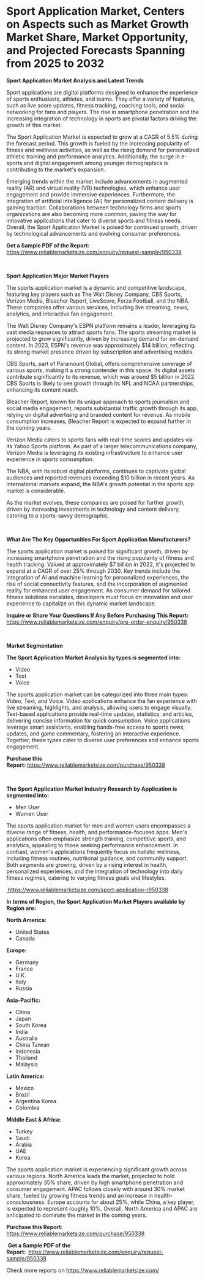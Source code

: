 <p><h1>Sport Application Market, Centers on Aspects such as Market Growth Market Share, Market Opportunity, and Projected Forecasts Spanning from 2025 to 2032</h1></p><p><strong>Sport Application Market Analysis and Latest Trends</strong></p>
<p><p>Sport applications are digital platforms designed to enhance the experience of sports enthusiasts, athletes, and teams. They offer a variety of features, such as live score updates, fitness tracking, coaching tools, and social networking for fans and players. The rise in smartphone penetration and the increasing integration of technology in sports are pivotal factors driving the growth of this market.</p><p>The Sport Application Market is expected to grow at a CAGR of 5.5% during the forecast period. This growth is fueled by the increasing popularity of fitness and wellness activities, as well as the rising demand for personalized athletic training and performance analytics. Additionally, the surge in e-sports and digital engagement among younger demographics is contributing to the market's expansion. </p><p>Emerging trends within the market include advancements in augmented reality (AR) and virtual reality (VR) technologies, which enhance user engagement and provide immersive experiences. Furthermore, the integration of artificial intelligence (AI) for personalized content delivery is gaining traction. Collaborations between technology firms and sports organizations are also becoming more common, paving the way for innovative applications that cater to diverse sports and fitness needs. Overall, the Sport Application Market is poised for continued growth, driven by technological advancements and evolving consumer preferences.</p></p>
<p><strong>Get a Sample PDF of the Report:&nbsp;</strong> <a href="https://www.reliablemarketsize.com/enquiry/request-sample/950338?utm_campaign=2413&utm_medium=2&utm_source=Github&utm_content=ia&utm_term=07032025&utm_id=sport-application">https://www.reliablemarketsize.com/enquiry/request-sample/950338</a></p>
<p>&nbsp;</p>
<p><strong>Sport Application Major Market Players</strong></p>
<p><p>The sports application market is a dynamic and competitive landscape, featuring key players such as The Walt Disney Company, CBS Sports, Verizon Media, Bleacher Report, LiveScore, Forza Football, and the NBA. These companies offer various services, including live streaming, news, analytics, and interactive fan engagement.</p><p>The Walt Disney Company's ESPN platform remains a leader, leveraging its vast media resources to attract sports fans. The sports streaming market is projected to grow significantly, driven by increasing demand for on-demand content. In 2023, ESPN's revenue was approximately $14 billion, reflecting its strong market presence driven by subscription and advertising models.</p><p>CBS Sports, part of Paramount Global, offers comprehensive coverage of various sports, making it a strong contender in this space. Its digital assets contribute significantly to its revenue, which was around $5 billion in 2022. CBS Sports is likely to see growth through its NFL and NCAA partnerships, enhancing its content reach.</p><p>Bleacher Report, known for its unique approach to sports journalism and social media engagement, reports substantial traffic growth through its app, relying on digital advertising and branded content for revenue. As mobile consumption increases, Bleacher Report is expected to expand further in the coming years.</p><p>Verizon Media caters to sports fans with real-time scores and updates via its Yahoo Sports platform. As part of a larger telecommunications company, Verizon Media is leveraging its existing infrastructure to enhance user experience in sports consumption.</p><p>The NBA, with its robust digital platforms, continues to captivate global audiences and reported revenues exceeding $10 billion in recent years. As international markets expand, the NBA's growth potential in the sports app market is considerable.</p><p>As the market evolves, these companies are poised for further growth, driven by increasing investments in technology and content delivery, catering to a sports-savvy demographic.</p></p>
<p>&nbsp;</p>
<p><strong>What Are The Key Opportunities For Sport Application Manufacturers?</strong></p>
<p><p>The sports application market is poised for significant growth, driven by increasing smartphone penetration and the rising popularity of fitness and health tracking. Valued at approximately $7 billion in 2022, it's projected to expand at a CAGR of over 25% through 2030. Key trends include the integration of AI and machine learning for personalized experiences, the rise of social connectivity features, and the incorporation of augmented reality for enhanced user engagement. As consumer demand for tailored fitness solutions escalates, developers must focus on innovation and user experience to capitalize on this dynamic market landscape.</p></p>
<p><strong>Inquire or Share Your Questions If Any Before Purchasing This Report:</strong> <a href="https://www.reliablemarketsize.com/enquiry/pre-order-enquiry/950338?utm_campaign=2413&utm_medium=2&utm_source=Github&utm_content=ia&utm_term=07032025&utm_id=sport-application">https://www.reliablemarketsize.com/enquiry/pre-order-enquiry/950338</a></p>
<p>&nbsp;</p>
<p><strong>Market Segmentation</strong></p>
<p><strong>The Sport Application Market Analysis by types is segmented into:</strong></p>
<p><ul><li>Video</li><li>Text</li><li>Voice</li></ul></p>
<p><p>The sports application market can be categorized into three main types: Video, Text, and Voice. Video applications enhance the fan experience with live streaming, highlights, and analysis, allowing users to engage visually. Text-based applications provide real-time updates, statistics, and articles, delivering concise information for quick consumption. Voice applications leverage smart assistants, enabling hands-free access to sports news, updates, and game commentary, fostering an interactive experience. Together, these types cater to diverse user preferences and enhance sports engagement.</p></p>
<p><strong>Purchase this Report:&nbsp;</strong><a href="https://www.reliablemarketsize.com/purchase/950338?utm_campaign=2413&utm_medium=2&utm_source=Github&utm_content=ia&utm_term=07032025&utm_id=sport-application">https://www.reliablemarketsize.com/purchase/950338</a></p>
<p>&nbsp;</p>
<p><strong>The Sport Application Market Industry Research by Application is segmented into:</strong></p>
<p><ul><li>Men User</li><li>Women User</li></ul></p>
<p><p>The sports application market for men and women users encompasses a diverse range of fitness, health, and performance-focused apps. Men's applications often emphasize strength training, competitive sports, and analytics, appealing to those seeking performance enhancement. In contrast, women's applications frequently focus on holistic wellness, including fitness routines, nutritional guidance, and community support. Both segments are growing, driven by a rising interest in health, personalized experiences, and the integration of technology into daily fitness regimes, catering to varying fitness goals and lifestyles.</p></p>
<p><a href="https://www.reliablemarketsize.com/sport-application-r950338?utm_campaign=2413&utm_medium=2&utm_source=Github&utm_content=ia&utm_term=07032025&utm_id=sport-application">&nbsp;https://www.reliablemarketsize.com/sport-application-r950338</a></p>
<p><strong>In terms of Region, the Sport Application Market Players available by Region are:</strong></p>
<p>
    <p> <strong> North America: </strong>
        <ul>
            <li>United States</li>
            <li>Canada</li>
        </ul>
        </p> 
    <p> <strong> Europe: </strong>
        <ul>
            <li>Germany</li>
            <li>France</li>
            <li>U.K.</li>
            <li>Italy</li>
            <li>Russia</li>
        </ul>
        </p> 
    <p> <strong> Asia-Pacific: </strong>
        <ul>
            <li>China</li>
            <li>Japan</li>
            <li>South Korea</li>
            <li>India</li>
            <li>Australia</li>
            <li>China Taiwan</li>
            <li>Indonesia</li>
            <li>Thailand</li>
            <li>Malaysia</li>
        </ul>
        </p> 
    <p> <strong> Latin America: </strong>
        <ul>
            <li>Mexico</li>
            <li>Brazil</li>
            <li>Argentina Korea</li>
            <li>Colombia</li>
        </ul>
        </p> 
    <p> <strong> Middle East & Africa: </strong>
        <ul>
            <li>Turkey</li>
            <li>Saudi</li>
            <li>Arabia</li>
            <li>UAE</li>
            <li>Korea</li>
        </ul>
    </p>
    </p>
<p><p>The sports application market is experiencing significant growth across various regions. North America leads the market, projected to hold approximately 35% share, driven by high smartphone penetration and consumer engagement. APAC follows closely with around 30% market share, fueled by growing fitness trends and an increase in health-consciousness. Europe accounts for about 25%, while China, a key player, is expected to represent roughly 10%. Overall, North America and APAC are anticipated to dominate the market in the coming years.</p></p>
<p><strong>Purchase this Report: </strong><a href="https://www.reliablemarketsize.com/purchase/950338?utm_campaign=2413&utm_medium=2&utm_source=Github&utm_content=ia&utm_term=07032025&utm_id=sport-application">https://www.reliablemarketsize.com/purchase/950338</a></p>
<p>&nbsp;<strong>Get a Sample PDF of the Report:&nbsp;&nbsp;</strong><a href="https://www.reliablemarketsize.com/enquiry/request-sample/950338?utm_campaign=2413&utm_medium=2&utm_source=Github&utm_content=ia&utm_term=07032025&utm_id=sport-application">https://www.reliablemarketsize.com/enquiry/request-sample/950338</a></p>
<p><strong></strong></p>
<p>Check more reports on <a href="https://www.reliablemarketsize.com/?utm_campaign=2413&utm_medium=2&utm_source=Github&utm_content=ia&utm_term=07032025&utm_id=sport-application">https://www.reliablemarketsize.com/</a></p>